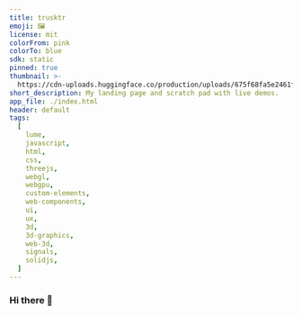 ```yaml
---
title: trusktr
emoji: 🖼️
license: mit
colorFrom: pink
colorTo: blue
sdk: static
pinned: true
thumbnail: >-
  https://cdn-uploads.huggingface.co/production/uploads/675f68fa5e2461f83760a0ae/shIqmGK6qN68OnUZjHskF.jpeg
short_description: My landing page and scratch pad with live demos.
app_file: ./index.html
header: default
tags:
  [
    lume,
    javascript,
    html,
    css,
    threejs,
    webgl,
    webgpu,
    custom-elements,
    web-components,
    ui,
    ux,
    3d,
    3d-graphics,
    web-3d,
    signals,
    solidjs,
  ]
---
```


### Hi there 👋

<!--
**trusktr/trusktr** is a ✨ _special_ ✨ repository because its `README.md` (this file) appears on your GitHub profile.

Here are some ideas to get you started:

- 🔭 I’m currently working on ...
- 🌱 I’m currently learning ...
- 👯 I’m looking to collaborate on ...
- 🤔 I’m looking for help with ...
- 💬 Ask me about ...
- 📫 How to reach me: ...
- 😄 Pronouns: ...
- ⚡ Fun fact: ...
-->
